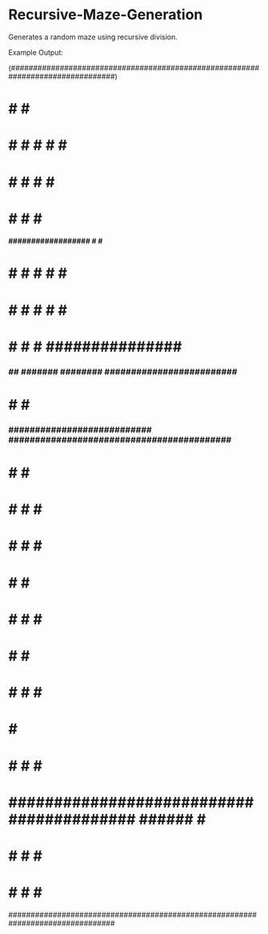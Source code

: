 # Recursive-Maze-Generation
Generates a random maze using recursive division. 

Example Output:

(################################################################################)
#              #                                 #                             #
#     #        #     #  #                        #                             #
#     #              #  #                        #                             #
#              #        #                        #                             #
#### ################## #                        #                             #
#     #        #     #  #                        #                             #
#     #        #     #  #                        #                             #
#     #        #     #  ############### ########################################
###  ## ####### ######## #########################                             #
#              #        #                                                      #
### ########################### ########################################## #####
#                                                #                        #    #
#  #                                             #                        #    #
#  #                                             #                        #    #
#  #                                                                      #    #
#  #                                             #                        #    #
#  #                                             #                             #
#  #                                             #                        #    #
#  #                                             ###############################
#  #                                             #                        #    #
# ######################################### ######                        #    #
#  #                                             #                        #    #
#  #                                             #                        #    #
################################################################################
